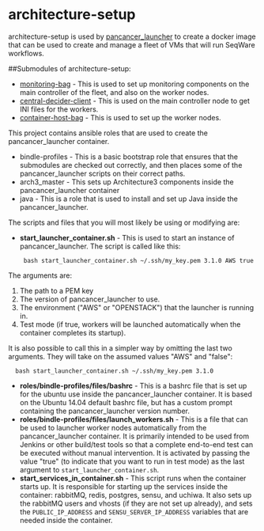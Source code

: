 architecture-setup
==================

architecture-setup is used by [pancancer\_launcher](https://github.com/ICGC-TCGA-PanCancer/pancancer_launcher/) to create a docker image that can be used to create and manage a fleet of VMs that will run SeqWare workflows.

##Submodules of architecture-setup:

* [monitoring-bag](https://github.com/ICGC-TCGA-PanCancer/monitoring-bag.git) - This is used to set up monitoring components on the main controller of the fleet, and also on the worker nodes.
* [central-decider-client](https://github.com/ICGC-TCGA-PanCancer/central-decider-client) - This is used on the main controller node to get INI files for the workers.
* [container-host-bag](https://github.com/ICGC-TCGA-PanCancer/container-host-bag) - This is used to set up the worker nodes.

This project contains ansible roles that are used to create the pancancer\_launcher container.

 - bindle-profiles - This is a basic bootstrap role that ensures that the submodules are checked out correctly, and then places some of the pancancer\_launcher scripts on their correct paths.
 - arch3_master - This sets up Architecture3 components inside the pancancer\_launcher container
 - java - This is a role that is used to install and set up Java inside the pancancer\_launcher.

The scripts and files that you will most likely be using or modifying are:

 - **start\_launcher\_container.sh** - This is used to start an instance of pancancer\_launcher. The script is called like this:

        bash start_launcher_container.sh ~/.ssh/my_key.pem 3.1.0 AWS true

  The arguments are:
  1. The path to a PEM key
  2. The version of pancancer\_launcher to use.
  3. The environment ("AWS" or "OPENSTACK") that the launcher is running in.
  4. Test mode (if true, workers will be launched automatically when the container completes its startup).

  It is also possible to call this in a simpler way by omitting the last two arguments. They will take on the assumed values "AWS" and "false":
  
      bash start_launcher_container.sh ~/.ssh/my_key.pem 3.1.0

 - **roles/bindle-profiles/files/bashrc** - This is a bashrc file that is set up for the ubuntu use inside the pancancer\_launcher container. It is based on the Ubuntu 14.04 default bashrc file, but has a custom prompt containing the pancancer\_launcher version number.
 - **roles/bindle-profiles/files/launch\_workers.sh** - This is a file that can be used to launcher worker nodes automatically from the pancancer\_launcher container. It is primarily intended to be used from Jenkins or other build/test tools so that a complete end-to-end test can be executed without manual intervention. It is activated by passing the value "true" (to indicate that you want to run in test mode) as the last argument to `start_launcher_container.sh`.
 - **start\_services\_in\_container.sh** - This script runs when the container starts up. It is responsible for starting up the services inside the container: rabbitMQ, redis, postgres, sensu, and uchiwa. It also sets up the rabbitMQ users and vhosts (if they are not set up already), and sets the `PUBLIC_IP_ADDRESS` and `SENSU_SERVER_IP_ADDRESS` variables that are needed inside the container.

